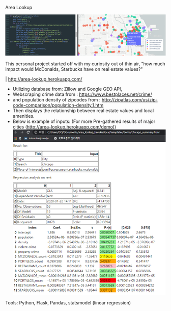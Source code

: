 Area Lookup

![bg.png](bg.png)

This personal project started off with my curiosity out of thin air, 
"how much impact would McDonalds, Starbucks have on real estate values?"

| http://area-lookup.herokuapp.com/

* Utilizing database from: Zillow and Google GEO API,
* Webscraping crime data from : https://www.bestplaces.net/crime/
* and population density of zipcodes from : http://zipatlas.com/us/zip-code-comparison/population-density.1.htm
* Then displays the relationship between real estate values and local amenities.
* Below is example of inputs: (For more Pre-gathered results of major cities (http://area-lookup.herokuapp.com/demo))
![chicago.png](chicago.png)



Tools: Python, Flask, Pandas, statsmodel (linear regression)
